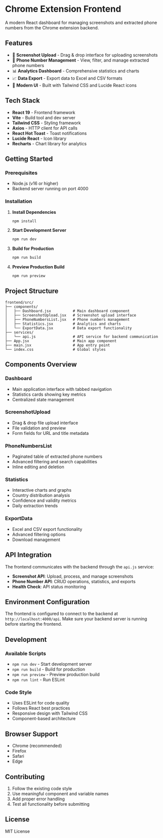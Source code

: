 # Chrome Extension Frontend

A modern React dashboard for managing screenshots and extracted phone numbers from the Chrome extension backend.

## Features

- 📸 **Screenshot Upload** - Drag & drop interface for uploading screenshots
- 📱 **Phone Number Management** - View, filter, and manage extracted phone numbers
- 📊 **Analytics Dashboard** - Comprehensive statistics and charts
- 📈 **Data Export** - Export data to Excel and CSV formats
- 🎨 **Modern UI** - Built with Tailwind CSS and Lucide React icons

## Tech Stack

- **React 19** - Frontend framework
- **Vite** - Build tool and dev server
- **Tailwind CSS** - Styling framework
- **Axios** - HTTP client for API calls
- **React Hot Toast** - Toast notifications
- **Lucide React** - Icon library
- **Recharts** - Chart library for analytics

## Getting Started

### Prerequisites

- Node.js (v16 or higher)
- Backend server running on port 4000

### Installation

1. **Install Dependencies**
   ```bash
   npm install
   ```

2. **Start Development Server**
   ```bash
   npm run dev
   ```

3. **Build for Production**
   ```bash
   npm run build
   ```

4. **Preview Production Build**
   ```bash
   npm run preview
   ```

## Project Structure

```
frontend/src/
├── components/
│   ├── Dashboard.jsx          # Main dashboard component
│   ├── ScreenshotUpload.jsx   # Screenshot upload interface
│   ├── PhoneNumbersList.jsx   # Phone numbers management
│   ├── Statistics.jsx         # Analytics and charts
│   └── ExportData.jsx         # Data export functionality
├── services/
│   └── api.js                 # API service for backend communication
├── App.jsx                    # Main app component
├── main.jsx                   # App entry point
└── index.css                  # Global styles
```

## Components Overview

### Dashboard
- Main application interface with tabbed navigation
- Statistics cards showing key metrics
- Centralized state management

### ScreenshotUpload
- Drag & drop file upload interface
- File validation and preview
- Form fields for URL and title metadata

### PhoneNumbersList
- Paginated table of extracted phone numbers
- Advanced filtering and search capabilities
- Inline editing and deletion

### Statistics
- Interactive charts and graphs
- Country distribution analysis
- Confidence and validity metrics
- Daily extraction trends

### ExportData
- Excel and CSV export functionality
- Advanced filtering options
- Download management

## API Integration

The frontend communicates with the backend through the `api.js` service:

- **Screenshot API**: Upload, process, and manage screenshots
- **Phone Number API**: CRUD operations, statistics, and exports
- **Health Check**: API status monitoring

## Environment Configuration

The frontend is configured to connect to the backend at `http://localhost:4000/api`. Make sure your backend server is running before starting the frontend.

## Development

### Available Scripts

- `npm run dev` - Start development server
- `npm run build` - Build for production
- `npm run preview` - Preview production build
- `npm run lint` - Run ESLint

### Code Style

- Uses ESLint for code quality
- Follows React best practices
- Responsive design with Tailwind CSS
- Component-based architecture

## Browser Support

- Chrome (recommended)
- Firefox
- Safari
- Edge

## Contributing

1. Follow the existing code style
2. Use meaningful component and variable names
3. Add proper error handling
4. Test all functionality before submitting

## License

MIT License